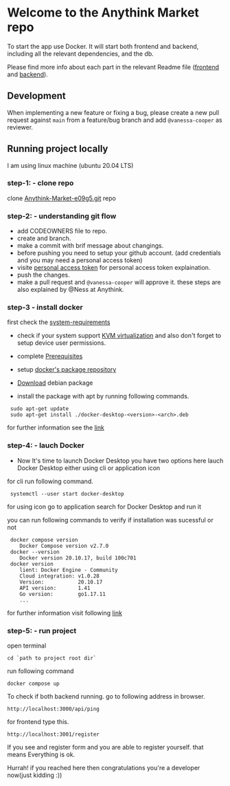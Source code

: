 # Welcome to the Anythink Market repo

To start the app use Docker. It will start both frontend and backend, including all the relevant dependencies, and the db.

Please find more info about each part in the relevant Readme file ([frontend](frontend/readme.md) and [backend](backend/README.md)).

## Development

When implementing a new feature or fixing a bug, please create a new pull request against `main` from a feature/bug branch and add `@vanessa-cooper` as reviewer.

## Running project locally

I am using linux machine (ubuntu 20.04 LTS)

### step-1: - clone repo

clone [Anythink-Market-e09g5.git](https://github.com/ObelusFamily/Anythink-Market-e09g5.git) repo

### step-2: - understanding git flow

- add CODEOWNERS file to repo.
- create and branch.
- make a commit with brif message about changings.
- before pushing you need to setup your github account. (add credentials and you may need a personal access token)
- visite [personal access token](https://docs.github.com/en/authentication/keeping-your-account-and-data-secure/creating-a-personal-access-token) for personal access token explaination.
- push the changes.
- make a pull request and `@vanessa-cooper` will approve it.
  these steps are also explained by @Ness at Anythink.

### step-3 - install docker

first check the [system-requirements](https://docs.docker.com/desktop/install/linux-install/#system-requirements)

- check if your system support [KVM virtualization](https://docs.docker.com/desktop/install/linux-install/#kvm-virtualization-support)
  and also don't forget to setup device user permissions.

- complete [Prerequisites](https://docs.docker.com/desktop/install/ubuntu/#prerequisites)

- setup [docker's package repository](https://docs.docker.com/engine/install/ubuntu/#set-up-the-repository)

- [Download](https://desktop.docker.com/linux/main/amd64/docker-desktop-4.11.0-amd64.deb?utm_source=docker&utm_medium=webreferral&utm_campaign=docs-driven-download-linux-amd64) debian package

- install the package with apt by running following commands.

```
 sudo apt-get update
 sudo apt-get install ./docker-desktop-<version>-<arch>.deb
```

for further information see the [link](https://docs.docker.com/desktop/install/ubuntu/#install-docker-desktop)

### step-4: - lauch Docker

- Now It's time to launch Docker Desktop
  you have two options here lauch Docker Desktop either using cli or application icon

for cli run following command.

```
 systemctl --user start docker-desktop
```

for using icon go to application search for Docker Desktop and run it

you can run following commands to verify if installation was sucessful or not

```
 docker compose version
    Docker Compose version v2.7.0
 docker --version
    Docker version 20.10.17, build 100c701
 docker version
    lient: Docker Engine - Community
    Cloud integration: v1.0.28
    Version:           20.10.17
    API version:       1.41
    Go version:        go1.17.11
    ...
```

for further information visit following [link](https://docs.docker.com/desktop/install/ubuntu/#launch-docker-desktop)

### step-5: - run project

open terminal

```
cd `path to project root dir`
```

run following command

```
docker compose up
```

To check if both backend running.
go to following address in browser.

```
http://localhost:3000/api/ping
```

for frontend type this.

```
http://localhost:3001/register
```

If you see and register form and you are able to register yourself. that means Everything is ok.

Hurrah! if you reached here then congratulations you're a developer now(just kidding :))
